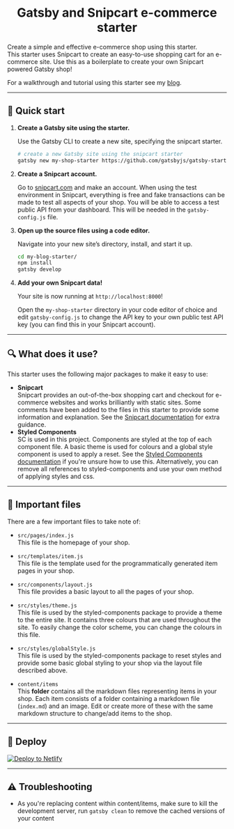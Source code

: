 
<h1 align="center">
  Gatsby and Snipcart e-commerce starter
</h1>

Create a simple and effective e-commerce shop using this starter.   
This starter uses Snipcart to create an easy-to-use shopping cart for an e-commerce site. Use this as a boilerplate to create your own Snipcart powered Gatsby shop!

For a walkthrough and tutorial using this starter see my [blog](https://www.frontendstumbles.com/gatsby-and-snipcart-ecommerce-tutorial/).

---
## 🚀 Quick start

1.  **Create a Gatsby site using the starter.**

    Use the Gatsby CLI to create a new site, specifying the snipcart starter.

    ```sh
    # create a new Gatsby site using the snipcart starter
    gatsby new my-shop-starter https://github.com/gatsbyjs/gatsby-starter-blog
    ```  

1. **Create a Snipcart account.**

    Go to [snipcart.com](https://snipcart.com/) and make an account. When using the test environment in Snipcart, everything is free and fake transactions can be made to test all aspects of your shop.
    You will be able to access a test public API from your dashboard. This will be needed in the `gatsby-config.js` file.  

1.  **Open up the source files using a code editor.**

    Navigate into your new site’s directory, install, and start it up.

    ```sh
    cd my-blog-starter/
    npm install
    gatsby develop
    ```  

1.  **Add your own Snipcart data!**

    Your site is now running at `http://localhost:8000`!

    Open the `my-shop-starter` directory in your code editor of choice and edit `gatsby-config.js` to change the API key to your own public test API key (you can find this in your Snipcart account).


---
## 🔍 What does it use?

This starter uses the following major packages to make it easy to use:

- **Snipcart**  
  Snipcart provides an out-of-the-box shopping cart and checkout for e-commerce websites and works brilliantly with static sites. Some comments have been added to the files in this starter to provide some information and explanation. See the [Snipcart documentation](https://docs.snipcart.com/) for extra guidance.
- **Styled Components**  
  SC is used in this project. Components are styled at the top of each component file. A basic theme is used for colours and a global style component is used to apply a reset. See the [Styled Components documentation](https://www.styled-components.com/docs) if you're unsure how to use this. Alternatively, you can remove all references to styled-components and use your own method of applying styles and css.

---
## 📁 Important files

  There are a few important files to take note of:
  
  - `src/pages/index.js`  
    This file is the homepage of your shop. 

  - `src/templates/item.js`  
    This file is the template used for the programmatically generated item pages in your shop.

  - `src/components/layout.js`  
    This file provides a basic layout to all the pages of your shop.

  - `src/styles/theme.js`  
    This file is used by the styled-components package to provide a theme to the entire site. It contains three colours that are used throughout the site. To easily change the color scheme, you can change the colours in this file.

  - `src/styles/globalStyle.js`  
    This file is used by the styled-components package to reset styles and provide some basic global styling to your shop via the layout  file described above.

  - `content/items`  
    This **folder** contains all the markdown files representing items in your shop. Each item consists of a folder containing a markdown file (`index.md`) and an image. Edit or create more of these with the same markdown structure to change/add items to the shop.

---
## 💫 Deploy

[![Deploy to Netlify](https://www.netlify.com/img/deploy/button.svg)](https://app.netlify.com/start/deploy?repository=https://github.com/issydennis/gatsby-snipcart)


---
## ⚠️ Troubleshooting

- As you're replacing content within content/items, make sure to kill the development server, run ```gatsby clean``` to remove the cached versions of your content
